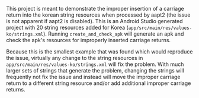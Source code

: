 This project is meant to demonstrate the improper insertion of a carriage return into the korean string resources when processed by aapt2 (the issue is not apparent if aapt2 is disabled). This is an Android Studio generated project with 20 string resources added for Korea (`app/src/main/res/values-ko/strings.xml`). Running `create_and_check_apk` will generate an apk and check the apk's resources for improperly inserted carriage returns. 

Because this is the smallest example that was found which would reproduce the issue, virtually any change to the string resources in `app/src/main/res/values-ko/strings.xml` will fix the problem. With much larger sets of strings that generate the problem, changing the strings will frequently not fix the issue and instead will move the improper carriage return to a different string resource and/or add additional improper carriage returns.


